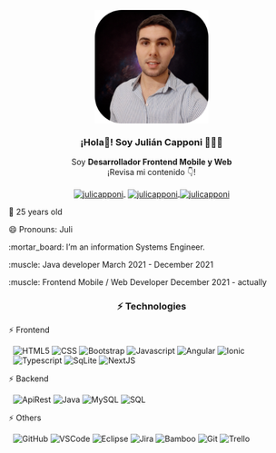 <p align="center" width="300">
   <img align="center" width="200" src="https://github.com/Julicapponi/Julicapponi/blob/main/src/img/personal.png" />
   <h3 align="center">¡Hola👋! Soy Julián Capponi 👨🏻‍💻</h3>
</p>

<p align="center">Soy <strong>Desarrollador Frontend Mobile y Web</strong><br />¡Revisa mi contenido 👇!</p>
<p align="center">
   <a href="https://twitch.tv/julix56" target="blank" style='margin-right:4px'>
    <img align="center" src="https://cdn.jsdelivr.net/npm/simple-icons@3.0.1/icons/twitch.svg" alt="julicapponi" height="28px" width="28px" />
  </a>
  <a href="https://instagram.com/julicapponi" target="blank">
    <img align="center" src="https://cdn.jsdelivr.net/npm/simple-icons@3.0.1/icons/instagram.svg" alt="julicapponi" height="28px" width="28px" />
  </a>
  <a href="https://twitter.com/JulianCapponi" target="blank">
    <img align="center" src="https://cdn.jsdelivr.net/npm/simple-icons@3.0.1/icons/twitter.svg" alt="julicapponi" height="28px" width="28px" />
  </a>
</p>

<p align="left">🌱 25 years old</p>
<p align="left">😄 Pronouns: Juli</p>
<p align="left">:mortar_board: I’m an information Systems Engineer.</p>
<p align="left">:muscle: Java developer March 2021 - December 2021</p>
<p align="left">:muscle: Frontend Mobile / Web Developer December 2021 - actually</p>

<h3 align="center" width="200">⚡ Technologies</h3>
<p align="left" width="150">⚡ Frontend</p>
<p style='margin-left:8px'>
   <img alt="HTML5" src="https://img.shields.io/badge/-HTML5-0D1117?logo=html5&logoColor=E34F26&style=plastic"/>
   <img alt="CSS" src="https://img.shields.io/badge/-CSS3-0D1117?logo=css3&logoColor=0769AD&style=plastic"/>
   <img alt="Bootstrap" src="https://img.shields.io/badge/-Bootstrap-0D1117?logo=Bootstrap&logoColor=23A7F2&style=plastic"/>
   <img alt="Javascript" src="https://img.shields.io/badge/-JavaScript-0D1117?logo=javascript&logoColor=F7DF1E&style=plastic"/>
   <img alt="Angular" src="https://img.shields.io/badge/-Angular-0D1117?logo=Angular&logoColor=FB1C1C&style=plastic"/>
   <img alt="Ionic" src="https://img.shields.io/badge/-Ionic-0D1117?logo=Ionic&logoColor=23A7F2&style=plastic"/>
   <img alt="Typescript" src="https://img.shields.io/badge/-Typescript-0D1117?logo=Typescript&logoColor=23A7F2&style=plastic"/>
   <img alt="SqLite" src="https://img.shields.io/badge/-SqLite-0D1117?logo=SqLite&logoColor=23A7F2&style=plastic"/>
   <img alt="NextJS" src="https://img.shields.io/badge/-NextJS-0D1117?logo=NextJS&logoColor=23A7F2&style=plastic"/>
</p>

<p align="left" width="150">⚡ Backend</p>
 <p style='margin-left:8px'>
  <img alt="ApiRest" src="https://img.shields.io/badge/-ApiRest-0D1117?logo=ApiRest&logoColor=23A7F2&style=plastic"/>
  <!--<img alt="NodeJS" src="https://img.shields.io/badge/-NodeJS-0D1117?logo=NodeJS&logoColor=23A7F2&style=plastic"/> -->
  <img alt="Java" src="https://img.shields.io/badge/-Java-0D1117?logo=Java&logoColor=F7DF1E&style=plastic"/>
  <img alt="MySQL" src="https://img.shields.io/badge/-MySQL-0D1117?logo=MySQL&logoColor=blue&style=plastic"/>
  <img alt="SQL" src="https://img.shields.io/badge/-SQL-0D1117?logo=SQL&logoColor=47A248&style=plastic"/>
</p>

<p align="left" width="150">⚡ Others</p>
 <p style='margin-left:8px'>
  <img alt="GitHub" src="https://img.shields.io/badge/-GitHub-0D1117?logo=github&logoColor=white&style=plastic"/>
  <img alt="VSCode" src="https://img.shields.io/badge/-VScode-0D1117?logo=visual-studio-code&logoColor=23A7F2&style=plastic"/>
  <img alt="Eclipse" src="https://img.shields.io/badge/-Eclipse-0D1117?logo=Eclipse&logoColor=23A7F2&style=plastic"/>
  <img alt="Jira" src="https://img.shields.io/badge/-Jira-0D1117?logo=Jira&logoColor=23A7F2&style=plastic"/>
  <img alt="Bamboo" src="https://img.shields.io/badge/-Bamboo-0D1117?logo=Bamboo&logoColor=23A7F2&style=plastic"/>
  <img alt="Git" src="https://img.shields.io/badge/-Git-0D1117?logo=Git&logoColor=23A7F2&style=plastic"/>
  <img alt="Trello" src="https://img.shields.io/badge/-Trello-0D1117?logo=Trello&logoColor=23A7F2&style=plastic"/>
</p>

